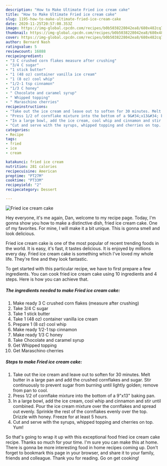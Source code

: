 ```yaml
---
description: "How to Make Ultimate Fried ice cream cake"
title: "How to Make Ultimate Fried ice cream cake"
slug: 1195-how-to-make-ultimate-fried-ice-cream-cake
date: 2020-11-25T20:57:08.353Z
image: https://img-global.cpcdn.com/recipes/b0b5038228042ea8/680x482cq70/fried-ice-cream-cake-recipe-main-photo.jpg
thumbnail: https://img-global.cpcdn.com/recipes/b0b5038228042ea8/680x482cq70/fried-ice-cream-cake-recipe-main-photo.jpg
cover: https://img-global.cpcdn.com/recipes/b0b5038228042ea8/680x482cq70/fried-ice-cream-cake-recipe-main-photo.jpg
author: Bernard Nash
ratingvalue: 5
reviewcount: 16888
recipeingredient:
- "3 C crushed corn flakes measure after crushing"
- "3/4 C sugar"
- "1 stick butter"
- "1 (48 oz) container vanilla ice cream"
- "1 (8 oz) cool whip"
- "1/2-1 tsp cinnamon"
- "1/3 C honey"
- " Chocolate and caramel syrup"
- " Whipped topping"
- " Maraschino cherries"
recipeinstructions:
- "Take out the ice cream and leave out to soften for 30 minutes. Melt butter in a large pan and add the crushed cornflakes and sugar. Stir continuously to prevent sugar from burning until lightly golden; remove from pan to cool."
- "Press 1/2 of cornflake mixture into the bottom of a 9&#34;x13&#34; baking pan."
- "In a large bowl, add the ice cream, cool whip and cinnamon and stir until combined. Pour the ice cream mixture over the cornflakes and spread out evenly. Sprinkle the rest of the cornflakes evenly over the top. Drizzle with honey. Freeze for at least 5 hours."
- "Cut and serve with the syrups, whipped topping and cherries on top. Yum!"
categories:
- Recipe
tags:
- fried
- ice
- cream

katakunci: fried ice cream 
nutrition: 281 calories
recipecuisine: American
preptime: "PT27M"
cooktime: "PT33M"
recipeyield: "2"
recipecategory: Dessert

---
```



![Fried ice cream cake](https://img-global.cpcdn.com/recipes/b0b5038228042ea8/680x482cq70/fried-ice-cream-cake-recipe-main-photo.jpg)

Hey everyone, it's me again, Dan, welcome to my recipe page. Today, I'm gonna show you how to make a distinctive dish, fried ice cream cake. One of my favorites. For mine, I will make it a bit unique. This is gonna smell and look delicious.



Fried ice cream cake is one of the most popular of recent trending foods in the world. It is easy, it's fast, it tastes delicious. It is enjoyed by millions every day. Fried ice cream cake is something which I've loved my whole life. They're fine and they look fantastic.


To get started with this particular recipe, we have to first prepare a few ingredients. You can cook fried ice cream cake using 10 ingredients and 4 steps. Here is how you can achieve that.

<!--inarticleads1-->

##### The ingredients needed to make Fried ice cream cake:

1. Make ready 3 C crushed corn flakes (measure after crushing)
1. Take 3/4 C sugar
1. Take 1 stick butter
1. Take 1 (48 oz) container vanilla ice cream
1. Prepare 1 (8 oz) cool whip
1. Make ready 1/2-1 tsp cinnamon
1. Make ready 1/3 C honey
1. Take  Chocolate and caramel syrup
1. Get  Whipped topping
1. Get  Maraschino cherries




<!--inarticleads2-->

##### Steps to make Fried ice cream cake:

1. Take out the ice cream and leave out to soften for 30 minutes. Melt butter in a large pan and add the crushed cornflakes and sugar. Stir continuously to prevent sugar from burning until lightly golden; remove from pan to cool.
1. Press 1/2 of cornflake mixture into the bottom of a 9&#34;x13&#34; baking pan.
1. In a large bowl, add the ice cream, cool whip and cinnamon and stir until combined. Pour the ice cream mixture over the cornflakes and spread out evenly. Sprinkle the rest of the cornflakes evenly over the top. Drizzle with honey. Freeze for at least 5 hours.
1. Cut and serve with the syrups, whipped topping and cherries on top. Yum!




So that's going to wrap it up with this exceptional food fried ice cream cake recipe. Thanks so much for your time. I'm sure you can make this at home. There is gonna be more interesting food in home recipes coming up. Don't forget to bookmark this page in your browser, and share it to your family, friends and colleague. Thank you for reading. Go on get cooking!
